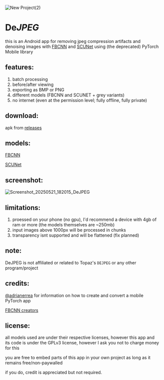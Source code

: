 ![New Project(2)](https://github.com/user-attachments/assets/254d0b97-dec6-4885-a25d-c04587a4bba0)

# De*JPEG*

this is an Android app for removing jpeg compression artifacts and denoising images with [FBCNN](https://github.com/jiaxi-jiang/FBCNN) and [SCUNet](https://github.com/cszn/SCUNet) using (the deprecated) PyTorch Mobile library

## features:
1. batch processing
2. before/after viewing
3. exporting as BMP or PNG
4. different models (FBCNN and SCUNET + grey variants)
5. no internet (even at the permission level; fully offline, fully private)

## download:
apk from [releases](https://github.com/jeeneo/dejpeg/releases/latest)

## models:
[FBCNN](https://github.com/jeeneo/FBCNN-mobile/releases/tag/v1.0)

[SCUNet](https://github.com/jeeneo/SCUNet-mobile/releases/tag/v1.0)

## screenshot:
![Screenshot_20250521_182015_DeJPEG](https://github.com/user-attachments/assets/124f0580-3353-465e-b6bd-b847173ec660)


## limitations:
1. proessed on your phone (no gpu), I'd recommend a device with 4gb of ram or more (the models themselves are ~250mb)
2. input images above 1000px will be processed in chunks
3. transparency isnt supported and will be flattened (fix planned)

## note:
DeJPEG is not affiliated or related to Topaz's `DEJPEG` or any other program/project

## credits:
[@adrianerrea](https://github.com/adrianerrea/fromPytorchtoMobile) for information on how to create and convert a mobile PyTorch app

[FBCNN creators](https://github.com/jiaxi-jiang/FBCNN)

## license:
all models used are under their respective licenses, however this app and its code is under the GPLv3 license, however I ask you not to charge money for this

you are free to embed parts of this app in your own project as long as it remains free/non-paywalled

if you do, credit is appreciated but not required.
